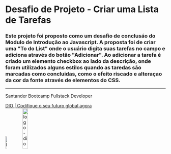 # Desafio de Projeto - Criar uma Lista de Tarefas

### Este projeto foi proposto como um desafio de conclusáo do Modulo de Introdução ao Javascript. A proposta foi de criar uma "To do List" onde o usuário digita suas tarefas no campo e adiciona através do botão "Adicionar". Ao adicionar a tarefa é criado um elemento checkbox ao lado da descrição, onde foram utilizados alguns estilos quando as taredas são marcadas como concluidas, como o efeito riscado e alteraçao da cor da fonte através de elementos do CSS.





<hr>      
Santander Bootcamp Fullstack Developer   

[DIO | Codifique o seu futuro global agora](https://web.dio.me/home)   
<img src="https://hermes.digitalinnovation.one/tracks/800fd098-3eef-45e9-9544-544ae396076c.png" alt="logo-bootcamp-santander" width="10%">
<img src="https://hermes.digitalinnovation.one/assets/diome/logo.svg" alt="logo-dio" width="18%">   
